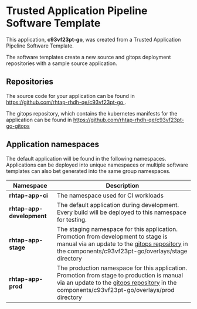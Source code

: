 # Trusted Application Pipeline Software Template

This application, **c93vf23pt-go**, was created from a Trusted Application Pipeline Software Template.

The software templates create a new source and gitops deployment repositories with a sample source application. 

## Repositories

The source code for your application can be found in [https://github.com/rhtap-rhdh-qe/c93vf23pt-go ](https://github.com/rhtap-rhdh-qe/c93vf23pt-go ).
 
The gitops repository, which contains the kubernetes manifests for the application can be found in 
[https://github.com/rhtap-rhdh-qe/c93vf23pt-go-gitops ](https://github.com/rhtap-rhdh-qe/c93vf23pt-go-gitops ) 

## Application namespaces 

The default application will be found in the following namespaces. Applications can be deployed into unique namespaces or multiple software templates can also bet generated into the same group namespaces.  

|  Namespace   |  Description   |  
| -------- | -------- |
| **rhtap-app-ci** | The namespace used for CI workloads |
| **rhtap-app-development** | The default application during development. Every build will be deployed to this namespace for testing. |
| **rhtap-app-stage** | The staging namespace for this application. Promotion from development to stage is manual via an update to the [gitops repository](https://github.com/rhtap-rhdh-qe/c93vf23pt-go-gitops ) in the components/c93vf23pt-go/overlays/stage directory |
| **rhtap-app-prod** | The production namespace for this application. Promotion from stage to production is manual via an update to the [gitops repository](https://github.com/rhtap-rhdh-qe/c93vf23pt-go-gitops ) in the components/c93vf23pt-go/overlays/prod directory |